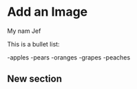 # Add an Image

My nam Jef

This is a bullet list:

-apples
-pears
-oranges
-grapes
-peaches

## New section